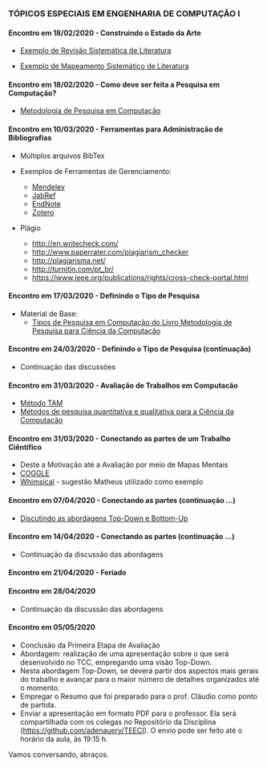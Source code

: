 ### TÓPICOS ESPECIAIS EM ENGENHARIA DE COMPUTAÇÃO I

#### Encontro em 18/02/2020 - Construindo o Estado da Arte

  * [Exemplo de Revisão Sistemática de Literatura](http://olaria.ucpel.edu.br/materiais/lib/exe/fetch.php?media=msl_qualificacao_rafael.pdf)

  * [Exemplo de Mapeamento Sistemático de Literatura](http://olaria.ucpel.edu.br/materiais/lib/exe/fetch.php?media=rsl_tese_roger.pdf)

#### Encontro em 18/02/2020 - Como deve ser feita a Pesquisa em Computação?

  * [Metodologia de Pesquisa em Computação](https://pt.slideshare.net/lndecastro/2015-metodologia-da-pesquisa-em-computao)

#### Encontro em 10/03/2020 - Ferramentas para Administração de Bibliografias
 
   * Múltiplos arquivos BibTex
   * Exemplos de Ferramentas de Gerenciamento:
     * [Mendeley](https://www.mendeley.com/)
     * [JabRef](http://www.jabref.org/)
     * [EndNote](https://clarivate.libguides.com/endnote_training/home)
     * [Zotero](https://www.zotero.org/)

  * Plágio
    * http://en.writecheck.com/
    * http://www.paperrater.com/plagiarism_checker
    * http://plagiarisma.net/
    * http://turnitin.com/pt_br/
    * https://www.ieee.org/publications/rights/cross-check-portal.html

#### Encontro em 17/03/2020 - Definindo o Tipo de Pesquisa

  * Material de Base: 
    * [Tipos de Pesquisa em Computação do Livro Metodologia de Pesquisa para Ciência da Computação](http://olaria.ucpel.edu.br/materiais/lib/exe/fetch.php?media=tipos-de-pesquisa-em-computacao.pdf)

#### Encontro em 24/03/2020 - Definindo o Tipo de Pesquisa (continuação)
  * Continuação das discussões

#### Encontro em 31/03/2020 - Avaliação de Trabalhos em Computacão
  * [Método TAM](http://olaria.ucpel.edu.br/materiais/lib/exe/fetch.php?media=avaliacao_dissertacao_rogerio_albandes.pdf)
  * [Métodos de pesquisa quantitativa e qualitativa para a Ciência da Computação](https://www.ic.unicamp.br/~wainer/papers/metod07.pdf)
  
#### Encontro em 31/03/2020 - Conectando as partes de um Trabalho Ciêntífico
  * Deste a Motivação até a Avaliação por meio de Mapas Mentais
  * [COGGLE](https://coggle.it/)
  * [Whimsical](https://whimsical.com/) - sugestão Matheus utilizado como exemplo
 
#### Encontro em 07/04/2020 - Conectando as partes (continuação ...)
  * [Discutindo as abordagens Top-Down e Bottom-Up](https://pt.wikipedia.org/wiki/Abordagem_top-down_e_bottom-up)

#### Encontro em 14/04/2020 - Conectando as partes (continuação ...)
  * Continuação da discussão das abordagens

#### Encontro em 21/04/2020 - Feriado

#### Encontro em 28/04/2020
  * Continuação da discussão das abordagens

#### Encontro em 05/05/2020
  * Conclusão da Primeira Etapa de Avaliação
  * Abordagem: realização de uma apresentação sobre o que será desenvolvido no TCC, empregando uma visão Top-Down.
  * Nesta abordagem Top-Down, se deverá partir dos aspectos mais gerais do trabalho e avançar para o maior número de detalhes organizados até o momento.
  * Empregar o Resumo que foi preparado para o prof. Cláudio como ponto de partida.
  * Enviar a apresentação em formato PDF para o professor. Ela será compartilhada com os colegas no Repositório da Disciplina (https://github.com/adenauery/TEECI). O envio pode ser feito até o horário da aula, às 19:15 h.

Vamos conversando, abraços.
